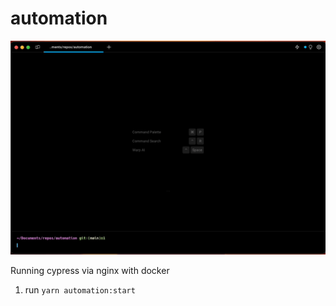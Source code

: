 # automation

![](/docs/demo.gif)

Running cypress via nginx with docker

1. run `yarn automation:start`